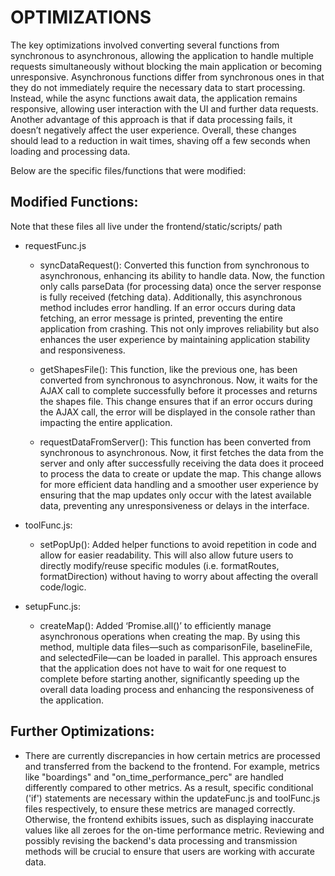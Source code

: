 # OPTIMIZATIONS 

The key optimizations involved converting several functions from synchronous to asynchronous, allowing the application to handle multiple requests simultaneously without blocking the main application or becoming unresponsive. Asynchronous functions differ from synchronous ones in that they do not immediately require the necessary data to start processing. Instead, while the async functions await data, the application remains responsive, allowing user interaction with the UI and further data requests. Another advantage of this approach is that if data processing fails, it doesn’t negatively affect the user experience. Overall, these changes should lead to a reduction in wait times, shaving off a few seconds when loading and processing data.

Below are the specific files/functions that were modified:

## Modified Functions: 

Note that these files all live under the frontend/static/scripts/ path

* requestFunc.js 
    * syncDataRequest(): Converted this function from synchronous to asynchronous, enhancing its ability to handle data. Now, the function only calls parseData (for processing data) once the server response is fully received (fetching data). Additionally, this asynchronous method includes error handling. If an error occurs during data fetching, an error message is printed, preventing the entire application from crashing. This not only improves reliability but also enhances the user experience by maintaining application stability and responsiveness. 

    * getShapesFile(): This function, like the previous one, has been converted from synchronous to asynchronous. Now, it waits for the AJAX call to complete successfully before it processes and returns the shapes file. This change ensures that if an error occurs during the AJAX call, the error will be displayed in the console rather than impacting the entire application.

    * requestDataFromServer(): This function has been converted from synchronous to asynchronous. Now, it first fetches the data from the server and only after successfully receiving the data does it proceed to process the data to create or update the map. This change allows for more efficient data handling and a smoother user experience by ensuring that the map updates only occur with the latest available data, preventing any unresponsiveness or delays in the interface.

* toolFunc.js:
    * setPopUp(): Added helper functions to avoid repetition in code and allow for easier readability. This will also allow future users to directly modify/reuse specific modules (i.e. formatRoutes, formatDirection) without having to worry about affecting the overall code/logic.

* setupFunc.js:
    * createMap(): Added ‘Promise.all()’ to efficiently manage asynchronous operations when creating the map. By using this method, multiple data files—such as comparisonFile, baselineFile, and selectedFile—can be loaded in parallel. This approach ensures that the application does not have to wait for one request to complete before starting another, significantly speeding up the overall data loading process and enhancing the responsiveness of the application.

## Further Optimizations:
* There are currently discrepancies in how certain metrics are processed and transferred from the backend to the frontend. For example, metrics like "boardings" and "on_time_performance_perc" are handled differently compared to other metrics. As a result, specific conditional ('if') statements are necessary within the updateFunc.js and toolFunc.js files respectively, to ensure these metrics are managed correctly. Otherwise, the frontend exhibits issues, such as displaying inaccurate values like all zeroes for the on-time performance metric. Reviewing and possibly revising the backend's data processing and transmission methods will be crucial to ensure that users are working with accurate data.